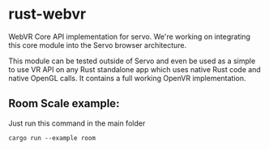 # rust-webvr
WebVR Core API implementation for servo. We're working on integrating this core module into the Servo browser architecture.

This module can be tested outside of Servo and even be used as a simple to use VR API on any Rust standalone app which uses native Rust code and native OpenGL calls. It contains a full working OpenVR implementation.

## Room Scale example: 

Just run this command in the main folder

```
cargo run --example room
```
